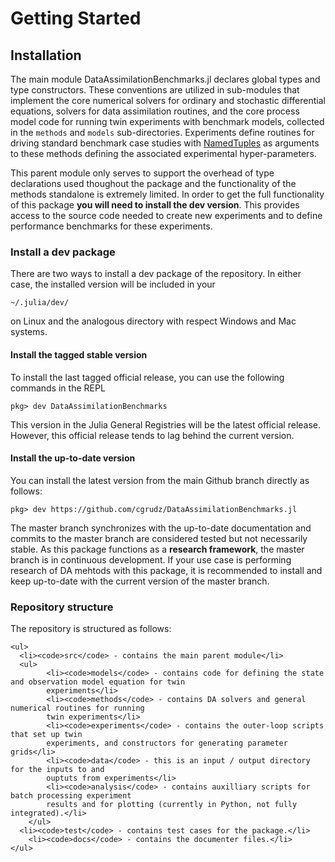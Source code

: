 # Getting Started

## Installation

The main module DataAssimilationBenchmarks.jl declares global types and type constructors.
These conventions are utilized in sub-modules that implement the core numerical solvers
for ordinary and stochastic differential equations, solvers for data assimilation routines,
and the core process model code for running twin experiments with benchmark models, collected
in the `methods` and `models` sub-directories.  Experiments define routines for driving
standard benchmark case studies with
[NamedTuples](https://docs.julialang.org/en/v1/base/base/#Core.NamedTuple)
as arguments to these methods defining the associated experimental hyper-parameters.

This parent module only serves to support the overhead of type declarations used thoughout
the package and the functionality of the methods standalone is extremely limited.
In order to get the full functionality of this package __you will need to install the dev
version__. This provides access to the source code needed to create new experiments and
to define performance benchmarks for these experiments.

### Install a dev package

There are two ways to install a dev package of the repository.
In either case, the installed version will be included in your
```
~/.julia/dev/
```
on Linux and the analogous directory with respect Windows and Mac systems.

#### Install the tagged stable version

To install the last tagged official release, you can use the following
commands in the REPL
```{julia}
pkg> dev DataAssimilationBenchmarks
```
This version in the Julia General Registries will be the latest official release.
However, this official release tends to lag behind the current version.

#### Install the up-to-date version

You can install the latest version from the main Github branch directly as follows:
```{julia}
pkg> dev https://github.com/cgrudz/DataAssimilationBenchmarks.jl
```
The master branch synchronizes with the up-to-date documentation and commits to the master
branch are considered tested but not necessarily stable.  As this package functions as a
__research framework__, the master branch is in continuous development.  If your use case is
performing research of DA mehtods with this package, it is recommended to install and keep
up-to-date with the current version of the master branch.

### Repository structure

The repository is structured as follows:
```@raw html
<ul>
  <li><code>src</code> - contains the main parent module</li>
  <ul>
		<li><code>models</code> - contains code for defining the state and observation model equation for twin
		experiments</li>
		<li><code>methods</code> - contains DA solvers and general numerical routines for running
		twin experiments</li>
		<li><code>experiments</code> - contains the outer-loop scripts that set up twin
		experiments, and constructors for generating parameter grids</li>
		<li><code>data</code> - this is an input / output directory for the inputs to and
		ouptuts from experiments</li>
		<li><code>analysis</code> - contains auxilliary scripts for batch processing experiment
		results and for plotting (currently in Python, not fully integrated).</li>
	</ul>
  <li><code>test</code> - contains test cases for the package.</li>
	<li><code>docs</code> - contains the documenter files.</li>
</ul>
```
